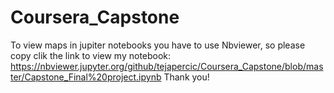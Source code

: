 # Coursera_Capstone
To view maps in jupiter notebooks you have to use Nbviewer, so please copy clik the link to view my notebook: 
https://nbviewer.jupyter.org/github/tejapercic/Coursera_Capstone/blob/master/Capstone_Final%20project.ipynb
Thank you!

